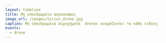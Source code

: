 ```yaml
---
layout: timeline 
title: Μη επανδρωμένο αεροσκάφος  
image_url: /images/Sirius_drone.jpg
caption: Μη επανδρωμένα αεροχήματα  drones ονομάζονται τα κάθε είδους ιπτάμενα οχήματα που δεν έχουν χειριστή στην άτρακτό τους, αλλά πραγματοποιούν πτήσεις είτε αυτόνομα είτε μέσω τηλεκατεύθυνσης.
events:
  - drone
---
```

